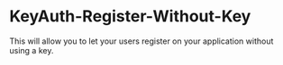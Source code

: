 # KeyAuth-Register-Without-Key
This will allow you to let your users register on your application without using a key.

